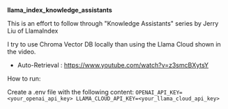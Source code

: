 **llama_index_knowledge_assistants**

This is an effort to follow through "Knowledge Assistants" series by 
Jerry Liu of LlamaIndex

I try to use Chroma Vector DB locally than using the Llama Cloud shown in the video.

- Auto-Retrieval : https://www.youtube.com/watch?v=z3smcBXytsY

How to run:

Create a .env file with the following content:
``
OPENAI_API_KEY=<your_openai_api_key>
LLAMA_CLOUD_API_KEY=<your_llama_cloud_api_key>
``
